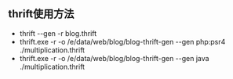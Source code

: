 ## thrift使用方法
- thrift --gen -r blog.thrift
- thrift.exe -r -o /e/data/web/blog/blog-thrift-gen --gen php:psr4 ./multiplication.thrift 
- thrift.exe -r -o /e/data/web/blog/blog-thrift-gen --gen java ./multiplication.thrift